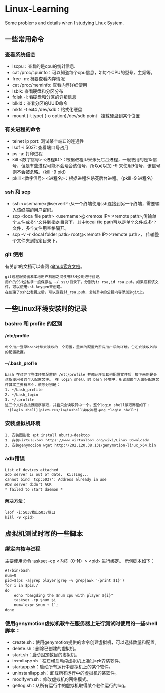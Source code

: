 # Linux-Learning
Some problems and details when I studying Linux System.

## 一些常用命令
### 查看系统信息
* lscpu：查看的是cpu的统计信息.
* cat /proc/cpuinfo：可以知道每个cpu信息，如每个CPU的型号，主频等。
* free -m: 概要查看内存情况
* cat /proc/meminfo:  查看内存详细使用
* lsblk: 查看硬盘和分区分布
* fdisk -l: 看硬盘和分区的详细信息
* blkid：查看分区的UUID命令
* mkfs -t ext4 /dev/sdb：格式化硬盘
* mount (-t type) (-o option) /dev/sdb point：挂载硬盘到某个位置
### 有关进程的命令
* telnet ip port: 测试某个端口的连通性
* lsof -i:5037: 查看端口号占用
* ps -a: 打印进程
* kill <数字信号> <进程ID>：根据进程ID来杀死后台进程，一般使用的是15信号，但是有些进程可能不会理会该信号，所以可以加 -9 来使用9信号，该信号则不会被忽略。（kill -9 pid）
* pkill <数字信号> <进程名>：根据进程名杀死后台进程。（pkill -9 进程名）
### ssh 和 scp 
* ssh \<username>@serverIP :从一个终端使用ssh连接到另一个终端，需要输入该终端的用户密码。
* scp \<local file path> \<username>@\<remote IP>:\<remote path>,传输单个文件或多个文件到指定目录下，其中local file path可以是单个文件或多个文件，多个文件用空格隔开。
* scp -v -r \<local folder path> root@\<remote IP>:\<remote path>， 传输整个文件夹到指定目录下。

### git 使用
有关git的文档可以查阅 [github官方文档](https://docs.github.com/cn)。

    git远程服务器和本地用户机器之间使用SSH公钥进行验证。
    用户的SSH公私钥一般保存在 ~/.ssh/目录下，分别为id_rsa,id_rsa.pub。如果没有该文件，可以使用ssh-keygen来创建。
    在创建了ssh公私钥之后，可以查看id_rsa.pub，复制其中的公钥内容添加到git上。



## 一些Linux环境安装时的记录
### bashrc 和 profile 的区别
#### /etc/profile
    每个用户登录bash时都会读取的一个配置，里面的配置为所有用户系统环境。它还会读取外部的配置数据。
#### ~/.bash_profile 
    bash 在读完了整体环境配置的 /etc/profile 并藉此呼叫其他配置文件后，接下来则是会读取使用者的个人配置文件。 在 login shell 的 bash 环境中，所读取的个人偏好配置文件其实主要有三个，依序分别是：
    1. ~/bash_profile
    2. ~/bash_login
    3. ~/.profile
    这三个文件会按照顺序读取，并且只会读取其中一个。整个login shell读取流程如下：
     ![login shell](pictures/loginshell读取流程.png "login shell")
####
### 安装虚拟机环境
    1. 安装图形化 apt install ubuntu-desktop
    2. 安装virtual-box https://www.virtualbox.org/wiki/Linux_Downloads
    3. 安装genymotion wget http://202.120.38.131/genymotion-linux_x64.bin
### adb错误
    List of devices attached
    adb server is out of date.  killing...
    cannot bind 'tcp:5037': Address already in use
    ADB server didn't ACK
    * failed to start daemon *

#### 解决方法： 

    lsof -i:5037找出5037端口
    kill -9 <pid>

## 虚拟机测试时写的一些脚本
### 绑定内核与进程
主要使用命令 taskset -cp <内核（0-N）> \<pid> 进行绑定。
示例脚本如下：

    #!/bin/bash
    num=0
    pid=$(ps -a|grep player|grep -v grep|awk '{print $1}')
    for i in $pid./
    do
        echo "bangding the $num cpu with player ${i}"
        taskset -cp $num $i
        num=`expr $num + 1`;
    done

### 使用genymotion虚拟机软件在服务器上进行测试时使用的一些shell脚本：
* create.sh：使用genymotion提供的命令创建虚拟机，可以选择数量和配置。
* delete.sh：删除已创建的虚拟机。
* start.sh：启动固定数目的虚拟机。
* installapp.sh：在已经启动的虚拟机上通过apk安装软件。
* startapp.sh：启动所有运行中虚拟机上的某个软件。
* uninstanllapp.sh：卸载所有运行中的虚拟机的某软件。
* modifyvm.sh：修改虚拟机的网络模式。
* getlog.sh：从所有运行中的虚拟机取得某个软件运行的log。